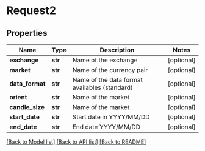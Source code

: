# Request2

## Properties
Name | Type | Description | Notes
------------ | ------------- | ------------- | -------------
**exchange** | **str** | Name of the exchange | [optional] 
**market** | **str** | Name of the currency pair | [optional] 
**data_format** | **str** | Name of the data format availables (standard) | [optional] 
**orient** | **str** | Name of the market | [optional] 
**candle_size** | **str** | Name of the market | [optional] 
**start_date** | **str** | Start date in YYYY/MM/DD | [optional] 
**end_date** | **str** | End date YYYY/MM/DD | [optional] 

[[Back to Model list]](../README.md#documentation-for-models) [[Back to API list]](../README.md#documentation-for-api-endpoints) [[Back to README]](../README.md)


